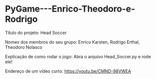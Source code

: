# PyGame---Enrico-Theodoro-e-Rodrigo

Título do projeto: Head Soccer

Nomes dos membros do seu grupo: Enrico Karsten, Rodrigo Erthal, Theodoro Nolasco

Explicação de como rodar o jogo: Abra o arquivo Head_Soccer.py e rode ele!

Endereço de um vídeo curto: https://youtu.be/CMND-98VWEA